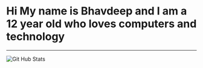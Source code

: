 <h1>Hi My name is Bhavdeep and I am a 12 year old who loves computers and technology</h1>
<hr>
<img align="left" alt="Git Hub Stats" src="https://github-readme-stats.vercel.app/api?username=bhavdeep-saragadam&show_icons=true&hide_border=true"


  

